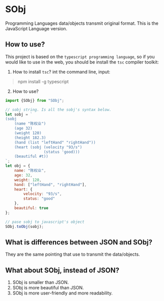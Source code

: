 # SObj
Programming Languages data/objects transmit original format. This is the JavaScript Language version.

## How to use?
This project is based on the `typescript programming language`, so if you would like to use in the web, you should be install the `tsc` compiler toolkit:
1. How to install `tsc`? 
int the command line, input:
> npm install -g typescript
2. How to use?
```javascript
import {SObj} from "SObj";

// sobj string. Is all the sobj's syntax below.
let sobj = `
(sobj
    (name "陈权业")
    (age 32)
    (weight 120)
    (height 182.3)
    (hand (list "leftHand" "rightHand"))
    (heart (sobj (velocity "93/s")
                 (status 'good)))
    (beautiful #t))
`;
let obj = {
    name: "陈权业",
    age: 32,
    weight: 120,
    hand: ["leftHand", "rightHand"],
    heart: {
        velocity: "93/s",
        status: "good"
    },
    beautiful: true
};

// pase sobj to javascript's object
SObj.toObj(sobj);
```
## What is differences between JSON and SObj?
They are the same pointing that use to transmit the data/objects.
## What about SObj, instead of JSON?
1. SObj is smaller than JSON.
2. SObj is more beautiful than JSON.
3. SObj is more user-friendly and more readability.
